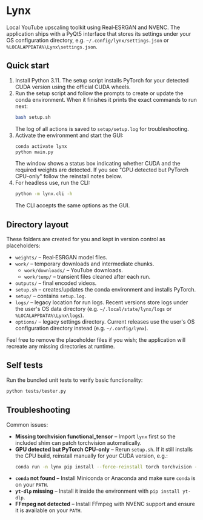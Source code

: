 # Lynx

Local YouTube upscaling toolkit using Real‑ESRGAN and NVENC.  The
application ships with a PyQt5 interface that stores its settings under your
OS configuration directory, e.g. `~/.config/lynx/settings.json` or
`%LOCALAPPDATA%\Lynx\settings.json`.

## Quick start

1. Install Python 3.11. The setup script installs PyTorch for your detected CUDA
   version using the official CUDA wheels.
2. Run the setup script and follow the prompts to create or update the conda environment.  When it finishes it prints the exact commands to run next:
   ```bash
   bash setup.sh
   ```
   The log of all actions is saved to `setup/setup.log` for troubleshooting.
3. Activate the environment and start the GUI:
   ```bash
   conda activate lynx
   python main.py
   ```
   The window shows a status box indicating whether CUDA and the required weights are detected. If you see "GPU detected but PyTorch CPU-only" follow the reinstall notes below.
4. For headless use, run the CLI:
   ```bash
   python -m lynx.cli -h
   ```
   The CLI accepts the same options as the GUI.

## Directory layout

These folders are created for you and kept in version control as placeholders:

- `weights/` – Real‑ESRGAN model files.
- `work/` – temporary downloads and intermediate chunks.
  - `work/downloads/` – YouTube downloads.
  - `work/temp/` – transient files cleaned after each run.
- `outputs/` – final encoded videos.
- `setup.sh` – creates/updates the conda environment and installs PyTorch.
- `setup/` – contains `setup.log`.
- `logs/` – legacy location for run logs. Recent versions store logs under
  the user's OS data directory (e.g. `~/.local/state/lynx/logs` or
  `%LOCALAPPDATA%\Lynx\logs`).
- `options/` – legacy settings directory. Current releases use the user's OS
  configuration directory instead (e.g. `~/.config/lynx`).

Feel free to remove the placeholder files if you wish; the application will recreate any missing directories at runtime.

## Self tests

Run the bundled unit tests to verify basic functionality:

```bash
python tests/tester.py
```

## Troubleshooting

Common issues:

- **Missing torchvision functional_tensor** – Import ``lynx`` first so the included
  shim can patch torchvision automatically.
- **GPU detected but PyTorch CPU-only** – Rerun ``setup.sh``. If it still installs
  the CPU build, reinstall manually for your CUDA version, e.g.:
  ```bash
  conda run -n lynx pip install --force-reinstall torch torchvision --index-url https://download.pytorch.org/whl/cu118
  ```
- **`conda` not found** – Install Miniconda or Anaconda and make sure ``conda``
  is on your ``PATH``.
- **`yt-dlp` missing** – Install it inside the environment with
  ``pip install yt-dlp``.
- **FFmpeg not detected** – Install FFmpeg with NVENC support and ensure it is
  available on your ``PATH``.
